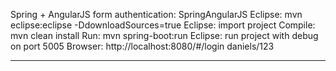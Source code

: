 Spring + AngularJS form authentication:
	SpringAngularJS
		Eclipse: mvn eclipse:eclipse -DdownloadSources=true
		Eclipse: import project
		Compile: mvn clean install
		Run: mvn spring-boot:run
		Eclipse: run project with debug on port 5005
		Browser: http://localhost:8080/#/login
				 daniels/123
				 
-------------------------------------------------------------------------				 
		
